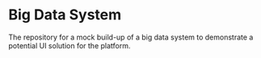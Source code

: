 # Big Data System

The repository for a mock build-up of a big data system to demonstrate a potential UI solution for the platform.
